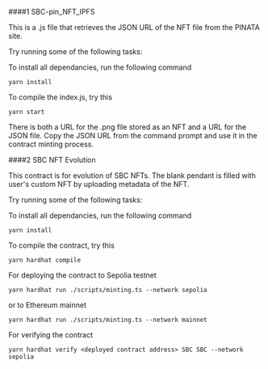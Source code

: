 ####1 SBC-pin_NFT_IPFS

This is a .js file that retrieves the JSON URL of the NFT file from the PINATA site.

Try running some of the following tasks:

To install all dependancies, run the following command
```shell
yarn install
```

To compile the index.js, try this
```
yarn start
```

There is both a URL for the .png file stored as an NFT and a URL for the JSON file.
Copy the JSON URL from the command prompt and use it in the contract minting process.


####2 SBC NFT Evolution

This contract is for evolution of SBC NFTs. The blank pendant is filled with user's custom NFT by uploading metadata of the NFT.

Try running some of the following tasks:

To install all dependancies, run the following command
```shell
yarn install
```

To compile the contract, try this
```
yarn hardhat compile
```

For deploying the contract to Sepolia testnet
```
yarn hardhat run ./scripts/minting.ts --network sepolia
```
or to Ethereum mainnet
```
yarn hardhat run ./scripts/minting.ts --network mainnet
```

For verifying the contract
```
yarn hardhat verify <deployed contract address> SBC SBC --network sepolia
```

